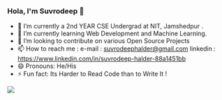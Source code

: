 ### Hola, I'm Suvrodeep  👋



- 🔭 I’m currently a 2nd YEAR CSE Undergrad at NIT, Jamshedpur .
- 🌱 I’m currently learning Web Development and Machine Learning.
- 👯 I’m looking to contribute on various Open Source Projects
- 📫 How to reach me :   e-mail : suvrodeephalder@gmail.com     linkedin : https://www.linkedin.com/in/suvrodeep-halder-88a1451bb
- 😄 Pronouns: He/His
- ⚡ Fun fact: Its Harder to Read Code than to Write It !


<img src="https://github-readme-stats.vercel.app/api?username=Syntax0002&&show_icons=true&title_color=f5f5f5&icon_color=00ff00&text_color=f5f5f5&bg_color=222222">

